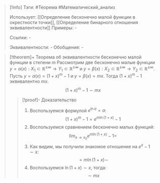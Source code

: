 > [!info]
> Тэги: #Теорема #Математический_анализ   
> 
> Использует: [[Определение бесконечно малой функции в окрестности точки]], [[Определение бинарного отношения эквивалентности]]
> Примеры: *-*
> 
> Ссылки: *-*
> 
> Эквивалентности: *-*
> Обобщения: *-*

> [!theorem]+ Теорема об эквивалентности бесконечно малой функции в степени $m$
> Рассмотрим две бесконечно малые функции $y=\alpha(x):X_1 \subset \mathbb{R^{\pm\infty}}\rightarrow Y_1 \subset \mathbb{R^{\pm\infty}}$ и $y=\beta(x):X_2 \subset \mathbb{R^{\pm\infty}}\rightarrow Y_2 \subset \mathbb{R^{\pm\infty}}$. Пусть $y=\alpha(x) = (1+x)^m - 1$ и $y=\beta(x) = mx$. Тогда $(1+x)^m - 1$ эквивалентно $mx$.
> $$(1+x)^m - 1 \sim mx$$
> > [!proof]- Доказательство
> > 1. Воспользуемся формулой $e^{\ln a} = a$: $$(1+x)^m - 1 = e^{m \ln (1+x)} - 1$$
> > 2. Воспользуемся сравнением бесконечно малых функций: $$\lim_{x \to x_0} e^{m \ln (1+x)} - 1 =$$
> > 3. Как видим, мы получили знакомое отношение на $e^x-1 \sim x$: $$=m \ln (1+x) \sim$$
> > 4. Воспользуемся $\ln (1+x) \sim x$, тогда: $$\sim mx$$
